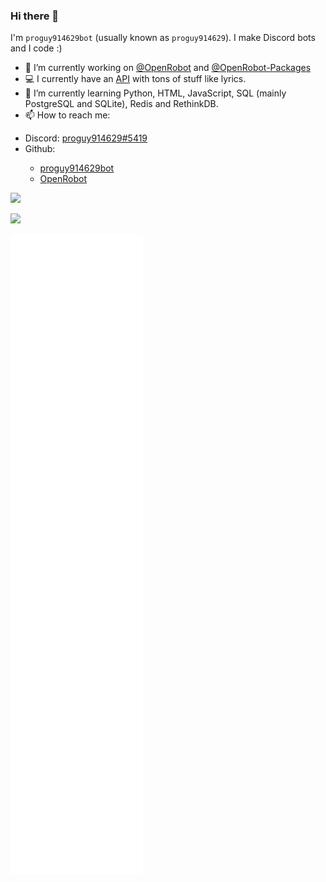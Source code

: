 ### Hi there 👋

I'm `proguy914629bot` (usually known as `proguy914629`). I make Discord bots and I code :)

- 🔭 I’m currently working on <a href="https://github.openrobot.xyz/">@OpenRobot</a> and <a href="https://github.openrobot.xyz/Packages">@OpenRobot-Packages</a>
- 💻 I currently have an <a href="https://api.openrobot.xyz">API</a> with tons of stuff like lyrics.
- 🌱 I’m currently learning Python, HTML, JavaScript, SQL (mainly PostgreSQL and SQLite), Redis and RethinkDB.
- 📫 How to reach me:
<ul>
    <li>Discord: <a href="https://discord.com/users/699839134709317642">proguy914629#5419</a></li>
    <li>Github:</li>
    <ul>
        <li><a href="https://github.com/proguy914629bot">proguy914629bot</a></li>
        <li><a href="https://github.com/OpenRobot">OpenRobot</a></li>
    </ul>
</ul>

![](https://github-readme-stats.vercel.app/api?username=proguy914629bot&show_icons=true&theme=tokyonight)

![](https://activity-graph.herokuapp.com/graph?username=proguy914629bot&bg_color=0D1116&color=38B6FF&line=38B6FF&point=FFFFFF&hide_border=true&custom_title=proguy914629%27s%20Contributions:)

![](https://github.com/proguy914629bot/proguy914629bot/blob/main/github-metrics.svg)

